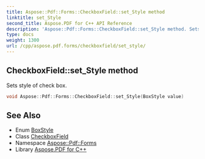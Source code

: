 ```yaml
---
title: Aspose::Pdf::Forms::CheckboxField::set_Style method
linktitle: set_Style
second_title: Aspose.PDF for C++ API Reference
description: 'Aspose::Pdf::Forms::CheckboxField::set_Style method. Sets style of check box in C++.'
type: docs
weight: 1300
url: /cpp/aspose.pdf.forms/checkboxfield/set_style/
---
```

## CheckboxField::set_Style method


Sets style of check box.

```cpp
void Aspose::Pdf::Forms::CheckboxField::set_Style(BoxStyle value)
```

## See Also

* Enum [BoxStyle](../../boxstyle/)
* Class [CheckboxField](../)
* Namespace [Aspose::Pdf::Forms](../../)
* Library [Aspose.PDF for C++](../../../)

